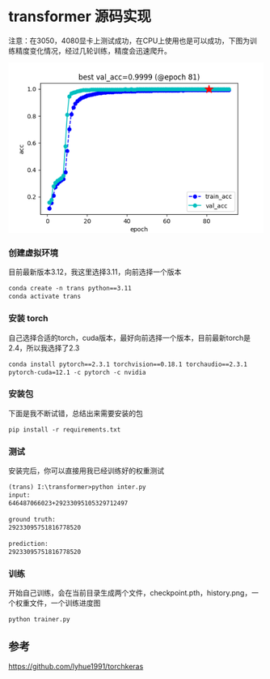 # transformer 源码实现

注意：在3050，4080显卡上测试成功，在CPU上使用也是可以成功，下图为训练精度变化情况，经过几轮训练，精度会迅速爬升。

![精度](./images/history.png)

### 创建虚拟环境
目前最新版本3.12，我这里选择3.11，向前选择一个版本
```
conda create -n trans python==3.11
conda activate trans
```

### 安装 torch
自己选择合适的torch，cuda版本，最好向前选择一个版本，目前最新torch是2.4，所以我选择了2.3
```
conda install pytorch==2.3.1 torchvision==0.18.1 torchaudio==2.3.1 pytorch-cuda=12.1 -c pytorch -c nvidia
```

### 安装包
下面是我不断试错，总结出来需要安装的包
```
pip install -r requirements.txt
```

### 测试
安装完后，你可以直接用我已经训练好的权重测试
```
(trans) I:\transformer>python inter.py
input:
646487066023+29233095105329712497

ground truth:
29233095751816778520

prediction:
29233095751816778520
```

### 训练
开始自己训练，会在当前目录生成两个文件，checkpoint.pth，history.png，一个权重文件，一个训练进度图
```
python trainer.py
```

## 参考
https://github.com/lyhue1991/torchkeras